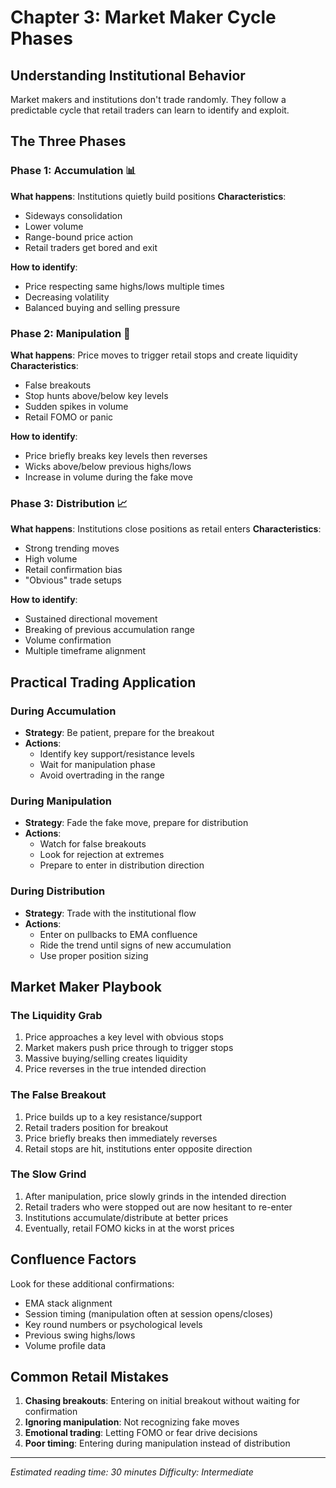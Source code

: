# Chapter 3: Market Maker Cycle Phases

## Understanding Institutional Behavior

Market makers and institutions don't trade randomly. They follow a predictable cycle that retail traders can learn to identify and exploit.

## The Three Phases

### Phase 1: Accumulation 📊
**What happens**: Institutions quietly build positions
**Characteristics**:
- Sideways consolidation
- Lower volume
- Range-bound price action
- Retail traders get bored and exit

**How to identify**:
- Price respecting same highs/lows multiple times
- Decreasing volatility
- Balanced buying and selling pressure

### Phase 2: Manipulation 🎯
**What happens**: Price moves to trigger retail stops and create liquidity
**Characteristics**:
- False breakouts
- Stop hunts above/below key levels
- Sudden spikes in volume
- Retail FOMO or panic

**How to identify**:
- Price briefly breaks key levels then reverses
- Wicks above/below previous highs/lows
- Increase in volume during the fake move

### Phase 3: Distribution 📈
**What happens**: Institutions close positions as retail enters
**Characteristics**:
- Strong trending moves
- High volume
- Retail confirmation bias
- "Obvious" trade setups

**How to identify**:
- Sustained directional movement
- Breaking of previous accumulation range
- Volume confirmation
- Multiple timeframe alignment

## Practical Trading Application

### During Accumulation
- **Strategy**: Be patient, prepare for the breakout
- **Actions**: 
  - Identify key support/resistance levels
  - Wait for manipulation phase
  - Avoid overtrading in the range

### During Manipulation
- **Strategy**: Fade the fake move, prepare for distribution
- **Actions**:
  - Watch for false breakouts
  - Look for rejection at extremes
  - Prepare to enter in distribution direction

### During Distribution
- **Strategy**: Trade with the institutional flow
- **Actions**:
  - Enter on pullbacks to EMA confluence
  - Ride the trend until signs of new accumulation
  - Use proper position sizing

## Market Maker Playbook

### The Liquidity Grab
1. Price approaches a key level with obvious stops
2. Market makers push price through to trigger stops
3. Massive buying/selling creates liquidity
4. Price reverses in the true intended direction

### The False Breakout
1. Price builds up to a key resistance/support
2. Retail traders position for breakout
3. Price briefly breaks then immediately reverses
4. Retail stops are hit, institutions enter opposite direction

### The Slow Grind
1. After manipulation, price slowly grinds in the intended direction
2. Retail traders who were stopped out are now hesitant to re-enter
3. Institutions accumulate/distribute at better prices
4. Eventually, retail FOMO kicks in at the worst prices

## Confluence Factors

Look for these additional confirmations:
- EMA stack alignment
- Session timing (manipulation often at session opens/closes)
- Key round numbers or psychological levels
- Previous swing highs/lows
- Volume profile data

## Common Retail Mistakes

1. **Chasing breakouts**: Entering on initial breakout without waiting for confirmation
2. **Ignoring manipulation**: Not recognizing fake moves
3. **Emotional trading**: Letting FOMO or fear drive decisions
4. **Poor timing**: Entering during manipulation instead of distribution

---
*Estimated reading time: 30 minutes*
*Difficulty: Intermediate*